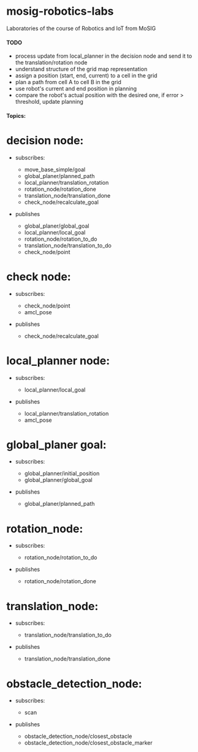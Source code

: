 # mosig-robotics-labs
Laboratories of the course of Robotics and IoT from MoSIG

#### TODO
+ process update from local_planner in the decision node and send it to the translation/rotation node
+ understand structure of the grid map representation
+ assign a position (start, end, current) to a cell in the grid
+ plan a path from cell A to cell B in the grid
+ use robot's current and end position in planning
+ compare the robot's actual position with the desired one, if error > threshold, update planning


#### Topics:
decision node:
==========
+ subscribes:
  + move_base_simple/goal
  + global_planer/planned_path
  + local_planner/translation_rotation
  + rotation_node/rotation_done
  + translation_node/translation_done
  + check_node/recalculate_goal

+ publishes
  + global_planer/global_goal
  + local_planner/local_goal
  + rotation_node/rotation_to_do
  + translation_node/translation_to_do
  + check_node/point

check node:
==========
+ subscribes:
  + check_node/point
  + amcl_pose

+ publishes
  + check_node/recalculate_goal

local_planner node:
==========
+ subscribes:
  + local_planner/local_goal

+ publishes
  + local_planner/translation_rotation
  + amcl_pose

global_planer goal:
==========
+ subscribes:
  + global_planner/initial_position
  + global_planner/global_goal

+ publishes
  + global_planer/planned_path

rotation_node:
==========
+ subscribes:
  + rotation_node/rotation_to_do

+ publishes
  + rotation_node/rotation_done

translation_node:
==========
+ subscribes:
  + translation_node/translation_to_do

+ publishes
  + translation_node/translation_done

obstacle_detection_node:
==========
+ subscribes:
  + scan

+ publishes
  + obstacle_detection_node/closest_obstacle
  + obstacle_detection_node/closest_obstacle_marker
